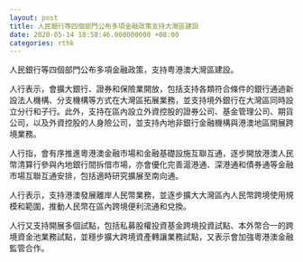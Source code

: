 ```yaml
---
layout: post
title: 人民銀行等四個部門公布多項金融政策支持大灣區建設
date: 2020-05-14 18:58:46.000000000 +08:00
categories: rthk
---
```


人民銀行等四個部門公布多項金融政策，支持粤港澳大灣區建設。

人行表示，會擴大銀行、證券和保險業開放，包括支持各類符合條件的銀行通過新設法人機構、分支機構等方式在大灣區拓展業務，並支持境外銀行在大灣區同時設立分行和子行。此外，支持在區內設立外資控股的證券公司、基金管理公司、期貨公司，以及外資控股的人身險公司，並支持內地非銀行金融機構與港澳地區開展跨境業務。

人行指，會有序推進粵港澳金融市場和金融基礎設施互聯互通，逐步開放港澳人民幣清算行參與內地銀行間拆借市場，亦會優化完善滬港通、深港通和債券通等金融市場互聯互通安排，包括適時研究擴展至南向通。

人行表示，支持港澳發展離岸人民幣業務，並逐步擴大大灣區內人民幣跨境使用規模和範圍，推動人民幣在區內跨境便利流通和兌換。

人行又支持開展多個試點，包括私募股權投資基金跨境投資試點、本外幣合一的跨境資金池業務試點，並穩步擴大跨境資產轉讓業務試點，又表示會加強粵港澳金融監管合作。
